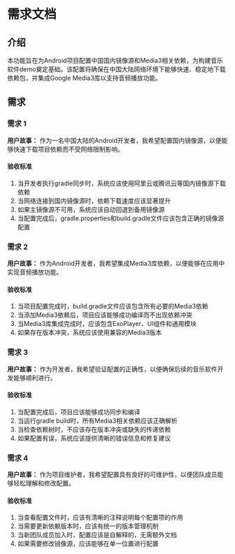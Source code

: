 # 需求文档

## 介绍

本功能旨在为Android项目配置中国国内镜像源和Media3相关依赖，为构建音乐软件demo奠定基础。该配置将确保在中国大陆网络环境下能够快速、稳定地下载依赖包，并集成Google Media3库以支持音频播放功能。

## 需求

### 需求 1

**用户故事：** 作为一名中国大陆的Android开发者，我希望配置国内镜像源，以便能够快速下载项目依赖而不受网络限制影响。

#### 验收标准

1. 当开发者执行gradle同步时，系统应该使用阿里云或腾讯云等国内镜像源下载依赖
2. 当网络连接到国内镜像源时，依赖下载速度应该显著提升
3. 如果主镜像源不可用，系统应该自动回退到备用镜像源
4. 当配置完成后，gradle.properties和build.gradle文件应该包含正确的镜像源配置

### 需求 2

**用户故事：** 作为Android开发者，我希望集成Media3库依赖，以便能够在应用中实现音频播放功能。

#### 验收标准

1. 当项目配置完成时，build.gradle文件应该包含所有必要的Media3依赖
2. 当添加Media3依赖后，项目应该能够成功编译而不出现依赖冲突
3. 当Media3库集成完成时，应该包含ExoPlayer、UI组件和通用模块
4. 如果存在版本冲突，系统应该使用兼容的Media3版本

### 需求 3

**用户故事：** 作为开发者，我希望验证配置的正确性，以便确保后续的音乐软件开发能够顺利进行。

#### 验收标准

1. 当配置完成后，项目应该能够成功同步和编译
2. 当运行gradle build时，所有Media3相关依赖应该正确解析
3. 当检查依赖树时，不应该存在版本冲突或缺失的传递依赖
4. 如果配置有误，系统应该提供清晰的错误信息和修复建议

### 需求 4

**用户故事：** 作为项目维护者，我希望配置具有良好的可维护性，以便团队成员能够轻松理解和修改配置。

#### 验收标准

1. 当查看配置文件时，应该有清晰的注释说明每个配置项的作用
2. 当需要更新依赖版本时，应该有统一的版本管理机制
3. 当新团队成员加入时，配置应该是自解释的，无需额外文档
4. 如果需要修改镜像源，应该能够在单一位置进行配置